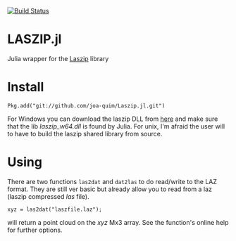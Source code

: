 
[![Build Status](https://travis-ci.org/joa-quim/Laszip.jl.svg?branch=master)](https://travis-ci.org/joa-quim/Laszip.jl)

LASZIP.jl
=========

Julia wrapper for the [Laszip](https://laszip.org/) library

Install
=======

    Pkg.add("git://github.com/joa-quim/Laszip.jl.git")

For Windows you can download the laszip DLL from [here](https://fct-gmt.ualg.pt/tmp/laszip_w64_dll.zip)
and make sure that the lib *laszip_w64.dll* is found by Julia. For unix, I'm afraid the user will to have
to build the laszip shared library from source.

Using
=====

There are two functions ``las2dat`` and ``dat2las`` to do read/write to the LAZ format. They are still ver basic
but already allow you to read from a laz (laszip compressed *las* file).

    xyz = las2dat("laszfile.laz");

will return a point cloud on the *xyz* Mx3 array. See the function's online help for further options.
